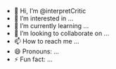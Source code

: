- 👋 Hi, I’m @interpretCritic
- 👀 I’m interested in ...
- 🌱 I’m currently learning ...
- 💞️ I’m looking to collaborate on ...
- 📫 How to reach me ...
- 😄 Pronouns: ...
- ⚡ Fun fact: ...

<!---
interpretCritic/interpretCritic is a ✨ special ✨ repository because its `README.md` (this file) appears on your GitHub profile.
You can click the Preview link to take a look at your changes.
--->

